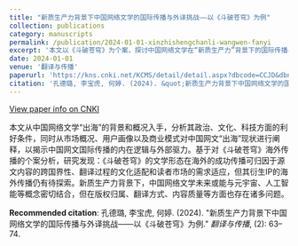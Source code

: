 ```yaml
---
title: "新质生产力背景下中国网络文学的国际传播与外译挑战——以《斗破苍穹》为例"
collection: publications
category: manuscripts
permalink: /publication/2024-01-01-xinzhishengchanli-wangwen-fanyi
excerpt: '本文以《斗破苍穹》为个案，探讨中国网络文学在“新质生产力”背景下的国际传播与外译挑战，分析其全球化路径、文化适配过程及未来融合新兴技术的发展可能性。'
date: 2024-01-01
venue: '翻译与传播'
paperurl: 'https://kns.cnki.net/KCMS/detail/detail.aspx?dbcode=CCJD&dbname=CCJDTEMP&filename=FYCB202402005'
citation: '孔德璐, 李宝虎, 何婷. (2024). &quot;新质生产力背景下中国网络文学的国际传播与外译挑战——以《斗破苍穹》为例.&quot; <i>翻译与传播</i>, (2): 63–74.'
---
```


<a href='https://kns.cnki.net/KCMS/detail/detail.aspx?dbcode=CCJD&dbname=CCJDTEMP&filename=FYCB202402005'>View paper info on CNKI</a>

本文从中国网络文学“出海”的背景和概况入手，分析其政治、文化、科技方面的利好条件，同时从市场概况、用户画像以及商业模式对中国网文“出海”现状进行阐释，以揭示中国网文国际传播的内在逻辑与外部驱力。基于对《斗破苍穹》海外传播的个案分析，研究发现：《斗破苍穹》的文学形态在海外的成功传播可归因于源文内容的跨国界性、翻译过程的文化适配和读者市场的需求适应，但其衍生IP的海外传播仍有待探索。新质生产力背景下，中国网络文学未来或能与元宇宙、人工智能等概念密切结合，但在版权归属、翻译方式、内容质量等方面也存在诸多问题。

**Recommended citation**: 孔德璐, 李宝虎, 何婷. (2024). "新质生产力背景下中国网络文学的国际传播与外译挑战——以《斗破苍穹》为例." *翻译与传播*, (2): 63–74.
